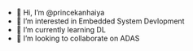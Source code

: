 - 👋 Hi, I’m @princekanhaiya
- 👀 I’m interested in Embedded System Devlopment
- 🌱 I’m currently learning DL
- 💞️ I’m looking to collaborate on ADAS


<!---
princekanhaiya/princekanhaiya is a ✨ special ✨ repository because its `README.md` (this file) appears on your GitHub profile.
You can click the Preview link to take a look at your changes.
--->
